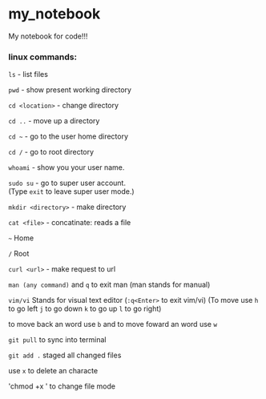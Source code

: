 # my_notebook
My notebook for code!!!

### linux commands:

`ls` - list files

`pwd` - show present working directory

`cd <location>` - change directory
    
`cd ..` - move up a directory
    
`cd ~` - go to the user home directory
    
`cd /` - go to root directory

`whoami` - show you your user name.

`sudo su` - go to super user account.  
(Type `exit` to leave super user mode.)

`mkdir <directory>` - make directory

`cat <file>` - concatinate: reads a file

` ~ ` Home

` / ` Root

`curl <url>` - make request to url

`man (any command)` and `q` to exit man
        (man stands for manual)

`vim/vi` Stands for visual text editor
        (`:q<Enter>` to exit vim/vi)
        (To move use `h` to go left
                     `j` to go down
                     `k` to go up
                     `l` to go right)
                     
to move back an word use `b` and to move foward an word use `w`                     
      
`git pull` to sync into terminal

`git add .` staged all changed files

use `x` to delete an characte

'chmod +x <file>' to change file mode  
